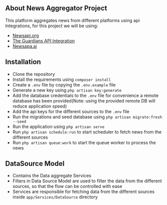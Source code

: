 

## About News Aggregator Project

This platform aggregates news from different platforms using api Integrations, for this project we will be using:

- [Newsapi.org](https://newsapi.org)
- [The Guardians API Integration](https://open-platform.theguardian.com/)
- [Newsapa.ai](https://newsapi.ai)
 

## Installation
- Clone the repository
- Install the requirements using `composer install`
- Create a `.env` file by copying the `.env.example` file
- Generate a new key using `php artisan key:generate`
- Add the database credentials to the `.env` file for convenience a remote database has been provided(Note: using the provided remote DB will reduce application speed)
- Add the api keys for the different sources to the `.env` file
- Run the migrations and seed database using `php artisan migrate:fresh --seed`
- Run the application using `php artisan serve`
- Run `php artisan schedule:run` to start scheduler to fetch news from the different sources
- Run `php artisan queue:work` to start the queue worker to process the news


## DataSource  Model
- Contains the Data aggregate Services
- Filters  in Data Source Model are used to filter the data from the different sources, so that the flow can be controlled with ease
- Services are responsible for fetching data from the different sources inside `app/Services/DataSource` directory
